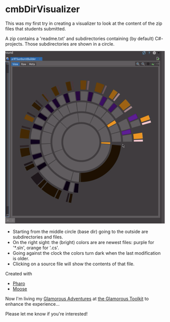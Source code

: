 # cmbDirVisualizer

This was my first try in creating a visualizer to look at the content of the zip files that students submitted.

A zip contains a 'readme.txt' and subdirectories containing (by default) C#-projects. Those subdirectories are shown in a circle.

![visualizer](DirVisualizer.png)

+ Starting from the middle circle (base dir) going to the outside are subdirectories and files.
+ On the right sight: the (bright) colors are are newest files: purple for '*.sln', orange for '.cs'.
+ Going against the clock the colors turn dark when the last modification is older.
+ Clicking on a source file will show the contents of that file.


Created with
+ [Pharo](https://pharo.org/)
+ [Moose](http://moosetechnology.org/)

Now I'm living my
[Glamorous Adventures](https://github.com/coentjo/GlamorousAdventures)
at
[the Glamorous Toolkit](https://gtoolkit.com/)
to enhance the experience...

Please let me know if you're interested! 
